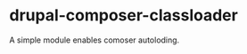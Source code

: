 drupal-composer-classloader
===========================

A simple module enables comoser autoloding.
